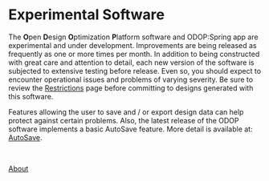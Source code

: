 # Experimental Software

The **O**pen **D**esign **O**ptimization **P**latform software 
and ODOP:Spring app are experimental and under development. 
Improvements are being released as frequently as one or more times per month. 
In addition to being constructed with great care and attention to detail, 
each new version of 
the software is subjected to extensive testing before release. 
Even so, you should expect to encounter operational issues and problems of varying severity.
Be sure to review the [Restrictions](Legal/Restrictions.html) page before committing to designs generated with this software.

Features allowing the user to save and / or export design data can help protect against certain problems.
Also, the latest release of the ODOP software implements a basic AutoSave feature. 
More detail is available at: [AutoSave](/docs/Help/autoSave.html).

&nbsp;

[About](/docs/About)
